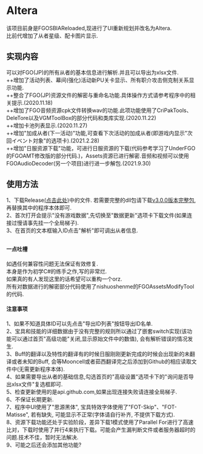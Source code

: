 # Altera  
该项目前身是FGOSBIAReloaded,现进行了UI重新规划并改名为Altera.  
比前代增加了从者星级、配卡图片显示.  
  
## 实现内容  
可以对FGO(JP)的所有从者的基本信息进行解析.并且可以导出为xlsx文件.  
++增加了活动列表、幕间(强化)活动新PU关卡显示、所有职介攻击侧克制关系显示功能.  
++整合了FGO(JP)资源文件的解密与重命名功能.具体操作方式请参考程序中的相关提示.(2020.11.18)  
++增加了FGO音频资源cpk文件转换wav的功能.此项功能使用了CriPakTools、DeleTore以及VGMToolBox的部分代码和类库实现.(2020.11.22)  
++增加卡池列表显示.(2020.11.27)  
++增加"加成从者(下一活动)"功能,可查看下次活动的加成从者(即游戏内显示"次回イベント対象"的选项卡).(2021.2.28)  
++增加"日服资源下载"功能，可进行日服资源的下载(代码参考学习了UnderFGO的FGOAMT修改版的部分代码.)，Assets资源已进行解密.音频和视频可以使用FGOAudioDecoder(另一个项目)进行进一步解包.(2021.9.30)  
  
## 使用方法  
1、下载Release[(点击此处)](https://github.com/ACPudding/Altera/releases/latest "(点击此处)")中的文件.  若需要完整的dll包请下载[v3.0.0版本完整包](https://github.com/ACPudding/Altera/releases/download/v3.0.0/Altera.7z "v3.0.0版本完整包"), 再替换其中的程序本体即可.  
2、首次打开会提示"没有游戏数据",先切换至"数据更新"选项卡下载文件(如果连接过慢请事先挂一个全局梯子).  
3、在首页的文本框输入ID点击"解析"即可调出从者信息.  

## 
  
#### 一点吐槽
如遇任何兼容性问题无法保证有效修复.  
本身是作为初学C#的练手之作,写的非常烂.  
如果真的有人发现这里的话希望可以重构一个orz.  
所有对数据进行的解密部分代码使用了nishuoshenme的FGOAssetsModifyTool的代码.  
  
#### 注意事项  
1、如果不知道具体ID可以先点击"导出ID列表"按钮导出ID名单.  
2、宝具和技能的详细数据由于没有完整的规则所以通过了嵌套switch实现(该功能可以通过首页"高级功能"关闭,显示原始文件中的数值), 会有解析错误的情况发生.  
3、Buff的翻译以及特性的翻译有的时候日服刚刚更新完成的时候会出现新的未翻译或者未知的Buff, 会等Mooncell或者茹西翻译完之后添加到Github的相应读取文件中(无需更新程序本体).  
4、如果需要导出从者的基础信息,勾选首页的"高级设置"选项卡下的"询问是否导出xlsx文件"复选框即可.  
5、检查更新使用的是api.github.com,如果出现连接失败请连接全局梯子.  
6、不保证长期更新.  
7、程序中UI使用了"思源黑体", 宝具特效字体使用了"FOT-Skip"、"FOT-Matisse", 若有缺失, 可能显示不正常(字体请自行补齐, 不提供下载方式).  
8、资源下载功能还处于实验阶段，差异下载1模式使用了Parallel For进行了高速比对，下载时使用了并行4来执行下载。可能会产生漏判断文件或者服务器超时的问题.技术不佳，暂时无法解决.  
9、可能之后还会添加其他功能?  
